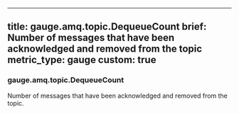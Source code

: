 
---
title: gauge.amq.topic.DequeueCount
brief: Number of messages that have been acknowledged and removed from the topic
metric_type: gauge
custom: true
---
### gauge.amq.topic.DequeueCount

Number of messages that have been acknowledged and removed from the topic.
